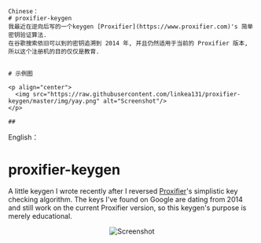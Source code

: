 ##
```
Chinese：
# proxifier-keygen
我最近在逆向后写的一个keygen [Proxifier](https://www.proxifier.com)'s 简单密钥验证算法.
在谷歌搜索依旧可以到的密钥追溯到 2014 年, 并且仍然适用于当前的 Proxifier 版本, 所以这个注册机的目的仅仅是教育.


# 示例图

<p align="center">
  <img src="https://raw.githubusercontent.com/linkea131/proxifier-keygen/master/img/yay.png" alt="Screenshot"/>
</p>

##
```
English：
# proxifier-keygen
A little keygen I wrote recently after I reversed [Proxifier](https://www.proxifier.com)'s simplistic key checking algorithm.
The keys I've found on Google are dating from 2014 and still work on the current Proxifier version, so this keygen's purpose is merely educational.

<p align="center">
  <img src="https://raw.githubusercontent.com/linkea131/proxifier-keygen/master/img/yay.png" alt="Screenshot"/>
</p>
